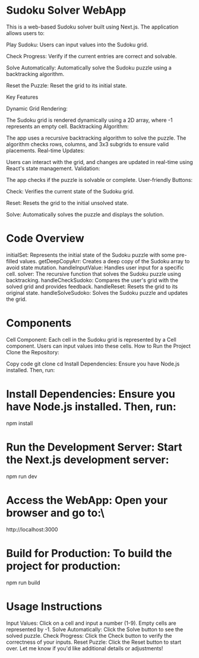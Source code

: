 # Sudoku Solver WebApp
This is a web-based Sudoku solver built using Next.js. The application allows users to:

Play Sudoku: Users can input values into the Sudoku grid.

Check Progress: Verify if the current entries are correct and solvable.

Solve Automatically: Automatically solve the Sudoku puzzle using a backtracking algorithm.

Reset the Puzzle: Reset the grid to its initial state.

Key Features

Dynamic Grid Rendering:

The Sudoku grid is rendered dynamically using a 2D array, where -1 represents an empty cell.
Backtracking Algorithm:

The app uses a recursive backtracking algorithm to solve the puzzle. The algorithm checks rows, columns, and 3x3 subgrids to ensure valid placements.
Real-time Updates:

Users can interact with the grid, and changes are updated in real-time using React's state management.
Validation:

The app checks if the puzzle is solvable or complete.
User-friendly Buttons:

 Check: Verifies the current state of the Sudoku grid.

Reset: Resets the grid to the initial unsolved state.

Solve: Automatically solves the puzzle and displays the solution.

# Code Overview

initialSet: Represents the initial state of the Sudoku puzzle with some pre-filled values.
getDeepCopyArr: Creates a deep copy of the Sudoku array to avoid state mutation.
handleInputValue: Handles user input for a specific cell.
solver: The recursive function that solves the Sudoku puzzle using backtracking.
handleCheckSudoko: Compares the user's grid with the solved grid and provides feedback.
handleReset: Resets the grid to its original state.
handleSolveSudoko: Solves the Sudoku puzzle and updates the grid.

# Components
Cell Component:
Each cell in the Sudoku grid is represented by a Cell component. Users can input values into these cells.
How to Run the Project
Clone the Repository:


Copy code
git clone <repository-url>
cd <project-directory>
Install Dependencies: Ensure you have Node.js installed. Then, run:

# Install Dependencies: Ensure you have Node.js installed. Then, run:
npm install


# Run the Development Server: Start the Next.js development server:

npm run dev


# Access the WebApp: Open your browser and go to:\

http://localhost:3000


# Build for Production: To build the project for production:

npm run build



# Usage Instructions
Input Values: Click on a cell and input a number (1-9). Empty cells are represented by -1.
Solve Automatically: Click the Solve button to see the solved puzzle.
Check Progress: Click the Check button to verify the correctness of your inputs.
Reset Puzzle: Click the Reset button to start over.
Let me know if you'd like additional details or adjustments!






